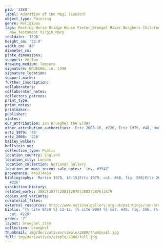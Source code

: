 ```yaml
---
pid: '2880'
label: Adoration of the Magi (London)
object_type: Painting
genre: Religious
tags: Resting Horse Bridge House Pieter_Bruegel River Burghers Children Soldiers Christ
  New_Testament Virgin_Mary
realdate: '1598'
height_cm: '32.9'
width_cm: '48'
diameter_cm: 
plate_dimensions: 
support: Vellum
drawing_medium: Tempera
signature: BRUEGHEL in. 1598
signature_location: 
support_marks: 
further_inscription: 
collaborators: 
collaborator_notes: 
collectors_patrons: 
print_type: 
print_notes: 
printmaker: 
publisher: 
states: 
our_attribution: Jan Brueghel the Elder
other_attribution_authorities: 'Ertz 2008-10, #226, Ertz 1979, #48, Honig database'
ertz_1979: '48'
ertz_2008: '226'
bailey_walker: 
hollstein_no: 
collection_type: Public
location_country: England
location_city: London
location_collection: National Gallery
location_or_most_recent_sale_notes: 'inv. #3547'
provenance: 4453|4454
bibliography: 'Martin 1970, 13-15|Ertz 1979, cat. #48, fig. 506|Ertz 2008-10, cat.
  #226'
exhibition_history: 
related_works: 2883|2877|2881|2878|2882|2876|2879
copies_and_variants: 
curatorial_files: 
external_resources: http://www.nationalgallery.org.uk/paintings/jan-brueghel-the-elder-the-adoration-of-the-kings
biblio: "{% cite 8458 %} 13-15, {% cite 9004 %} cat. #48, fig. 506, {% cite 8900 %}
  cat. #226"
order: '7'
layout: brueghel_item
collection: brueghel
thumbnail: img/derivatives/simple/2880/thumbnail.jpg
full: img/derivatives/simple/2880/full.jpg
---
```

